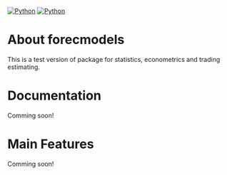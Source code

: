 [![Python](https://img.shields.io/badge/python-3.4-blue.svg)](https://www.python.org/) [![Python](https://img.shields.io/badge/python-3.7-blue.svg)](https://www.python.org/)

# About forecmodels

This is a test version of package for statistics, econometrics and trading estimating.

# Documentation
Comming soon! 

# Main Features
Comming soon!
